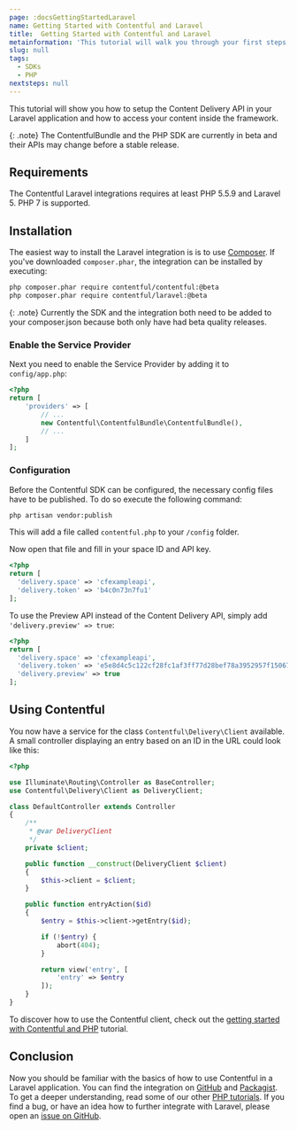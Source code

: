 ```yaml
---
page: :docsGettingStartedLaravel
name: Getting Started with Contentful and Laravel
title:  Getting Started with Contentful and Laravel
metainformation: 'This tutorial will walk you through your first steps in using Contentful with a PHP application.'
slug: null
tags:
  - SDKs
  - PHP
nextsteps: null
---
```


This tutorial will show you how to setup the Content Delivery API in your Laravel application and how to access your content
inside the framework.

{: .note}
The ContentfulBundle and the PHP SDK are currently in beta and their APIs may change before a stable release.

## Requirements

The Contentful Laravel integrations requires at least PHP 5.5.9 and Laravel 5. PHP 7 is supported.

## Installation

The easiest way to install the Laravel integration is is to use [Composer][1]. If you've downloaded
`composer.phar`, the integration can be installed by executing:

~~~ bash
php composer.phar require contentful/contentful:@beta
php composer.phar require contentful/laravel:@beta
~~~

{: .note}
Currently the SDK and the integration both need to be added to your composer.json because both only have had beta quality releases.

### Enable the Service Provider

Next you need to enable the Service Provider by adding it to `config/app.php`:

~~~ php
<?php
return [
    'providers' => [
        // ...
        new Contentful\ContentfulBundle\ContentfulBundle(),
        // ...
    ]
];
~~~

### Configuration

Before the Contentful SDK can be configured, the necessary config files have to be published. To do so execute the following command:

~~~ bash
php artisan vendor:publish
~~~

This will add a file called `contentful.php` to your `/config` folder.

Now open that file and fill in your space ID and API key.

~~~ php
<?php
return [
  'delivery.space' => 'cfexampleapi',
  'delivery.token' => 'b4c0n73n7fu1'
];
~~~

To use the Preview API instead of the Content Delivery API, simply add `'delivery.preview' => true`:

~~~ php
<?php
return [
  'delivery.space' => 'cfexampleapi',
  'delivery.token' => 'e5e8d4c5c122cf28fc1af3ff77d28bef78a3952957f15067bbc29f2f0dde0b50',
  'delivery.preview' => true
];
~~~

## Using Contentful

You now have a service for the class `Contentful\Delivery\Client` available. A small controller displaying an entry
based on an ID in the URL could look like this:

~~~ php
<?php

use Illuminate\Routing\Controller as BaseController;
use Contentful\Delivery\Client as DeliveryClient;

class DefaultController extends Controller
{
    /**
     * @var DeliveryClient
     */
    private $client;

    public function __construct(DeliveryClient $client)
    {
        $this->client = $client;
    }

    public function entryAction($id)
    {
        $entry = $this->client->getEntry($id);

        if (!$entry) {
            abort(404);
        }

        return view('entry', [
            'entry' => $entry
        ]);
    }
}
~~~

To discover how to use the Contentful client, check out the
[getting started with Contentful and PHP](/developers/docs/php/tutorials/getting-started-with-contentful-and-php/) tutorial.

## Conclusion

Now you should be familiar with the basics of how to use Contentful in a Laravel application. You can find the integration on
[GitHub](https://github.com/contentful/contentful-laravel/) and [Packagist](https://packagist.org/packages/contentful/laravel).
To get a deeper understanding, read some of our other [PHP tutorials](/developers/docs/php/#tutorials). If you find a bug,
or have an idea how to further integrate with Laravel, please open an [issue on GitHub](https://github.com/contentful/contentful-laravel/issues).

[1]: https://getcomposer.org

